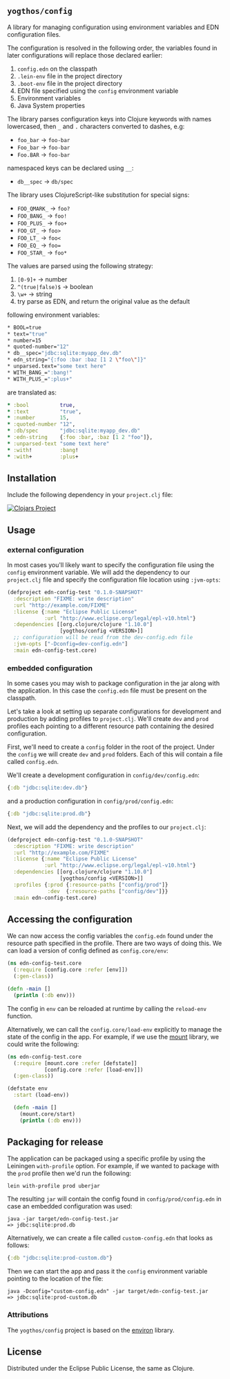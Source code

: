 ## `yogthos/config`

A library for managing configuration using environment variables and EDN configuration files.

The configuration is resolved in the following order, the variables found in later configurations will replace those declared earlier:

1. `config.edn` on the classpath
2. `.lein-env` file in the project directory
3. `.boot-env` file in the project directory
4. EDN file specified using the `config` environment variable
5. Environment variables
6. Java System properties

The library parses configuration keys into Clojure keywords with names lowercased, then `_` and `.` characters converted to dashes, e.g:

* `foo_bar` -> `foo-bar`
* `Foo_bar` -> `foo-bar`
* `Foo.BAR` -> `foo-bar`

namespaced keys can be declared using `__`:

* `db__spec` -> `db/spec`

The library uses ClojureScript-like substitution for special signs:

* `FOO_QMARK_` -> `foo?`
* `FOO_BANG_` -> `foo!`
* `FOO_PLUS_` -> `foo+`
* `FOO_GT_` -> `foo>`
* `FOO_LT_` -> `foo<`
* `FOO_EQ_` -> `foo=`
* `FOO_STAR_` -> `foo*`


The values are parsed using the following strategy:

1. `[0-9]+` -> number
2. `^(true|false)$` -> boolean
3. `\w+` -> string
4. try parse as EDN, and return the original value as the default

following environment variables:

```bash
* BOOL=true
* text="true"
* number=15
* quoted-number="12"
* db__spec="jdbc:sqlite:myapp_dev.db"
* edn_string="{:foo :bar :baz [1 2 \"foo\"]}"
* unparsed.text="some text here"
* WITH_BANG_=":bang!"
* WITH_PLUS_=":plus+"
```

are translated as:

``` clojure
* :bool          true,
* :text          "true",
* :number        15,
* :quoted-number "12",
* :db/spec       "jdbc:sqlite:myapp_dev.db"
* :edn-string    {:foo :bar, :baz [1 2 "foo"]},
* :unparsed-text "some text here"
* :with!         :bang!
* :with+         :plus+
```
## Installation

Include the following dependency in your `project.clj` file:

[![Clojars Project](https://img.shields.io/clojars/v/yogthos/config.svg)](https://clojars.org/yogthos/config)

## Usage

### external configuration

In most cases you'll likely want to specify the configuration file using the `config` environment variable.
We will add the dependency to our `project.clj` file and specify the configuration file location using `:jvm-opts`:

```clojure
(defproject edn-config-test "0.1.0-SNAPSHOT"
  :description "FIXME: write description"
  :url "http://example.com/FIXME"
  :license {:name "Eclipse Public License"
            :url "http://www.eclipse.org/legal/epl-v10.html"}
  :dependencies [[org.clojure/clojure "1.10.0"]
                 [yogthos/config <VERSION>]]
  ;; configuration will be read from the dev-config.edn file               
  :jvm-opts ["-Dconfig=dev-config.edn"]               
  :main edn-config-test.core)

```

### embedded configuration

In some cases you may wish to package configuration in the jar along with the application. In this case the `config.edn` file must be present on the classpath.

Let's take a look at setting up separate configurations for development and production by adding profiles to `project.clj`. We'll create `dev` and `prod` profiles each pointing to a different resource path containing the desired configuration.

First, we'll need to create a `config` folder in the root of the project. Under the `config` we will create `dev`
and `prod` folders. Each of this will contain a file called `config.edn`.

We'll create a development configuration in `config/dev/config.edn`:

```clojure
{:db "jdbc:sqlite:dev.db"}
```

and a production configuration in `config/prod/config.edn`:

```clojure
{:db "jdbc:sqlite:prod.db"}
```

Next, we will add the dependency and the profiles to our `project.clj`:

```clojure
(defproject edn-config-test "0.1.0-SNAPSHOT"
  :description "FIXME: write description"
  :url "http://example.com/FIXME"
  :license {:name "Eclipse Public License"
            :url "http://www.eclipse.org/legal/epl-v10.html"}
  :dependencies [[org.clojure/clojure "1.10.0"]
                 [yogthos/config <VERSION>]]
  :profiles {:prod {:resource-paths ["config/prod"]}
             :dev  {:resource-paths ["config/dev"]}}
  :main edn-config-test.core)

```

## Accessing the configuration

We can now access the config variables the `config.edn` found under the resource path specified in the profile.
There are two ways of doing this. We can load a version of config defined as `config.core/env`:

```clojure
(ns edn-config-test.core
  (:require [config.core :refer [env]])
  (:gen-class))

(defn -main []
  (println (:db env)))
```

The config in `env` can be reloaded at runtime by calling the `reload-env` function.

Alternatively, we can call the `config.core/load-env` explicitly to manage the state of the config in the app.
For example, if we use the [mount](https://github.com/tolitius/mount) library, we could write the following:

```Clojure
(ns edn-config-test.core
  (:require [mount.core :refer [defstate]]
            [config.core :refer [load-env]])
  (:gen-class))

(defstate env
  :start (load-env))

  (defn -main []
    (mount.core/start)
    (println (:db env)))    
```

## Packaging for release

The application can be packaged using a specific profile by using the Leiningen `with-profile` option. For example, if we wanted to package with the `prod` profile then we'd run the following:

```
lein with-profile prod uberjar
```

The resulting `jar` will contain the config found in `config/prod/config.edn` in case an embedded configuration was used:

```
java -jar target/edn-config-test.jar
=> jdbc:sqlite:prod.db
```


Alternatively, we can create a file called `custom-config.edn` that looks as follows:


```clojure
{:db "jdbc:sqlite:prod-custom.db"}
```

Then we can start the app and pass it the `config` environment variable pointing to the location of the file:

```
java -Dconfig="custom-config.edn" -jar target/edn-config-test.jar
=> jdbc:sqlite:prod-custom.db
```

### Attributions

The `yogthos/config` project is based on the [environ](https://github.com/weavejester/environ) library.

## License

Distributed under the Eclipse Public License, the same as Clojure.
